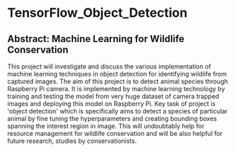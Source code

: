 # TensorFlow_Object_Detection

## Abstract: Machine Learning for Wildlife Conservation

This project will investigate and discuss the various implementation of machine learning techniques in object detection for identifying wildlife from captured images. The aim of this project is to detect animal species through Raspberry Pi camera. It is implemented by machine learning technology by training and testing the model from very huge dataset of camera trapped images and deploying this model on Raspberry Pi.
Key task of project is 'object detection' which is specifically aims to detect a species of particular animal by fine tuning the hyperparameters and creating bounding boxes spanning the interest region in image. This will undoubtably help for resource management for wildlife conservation and will be also helpful for future research, studies by conservationists.
